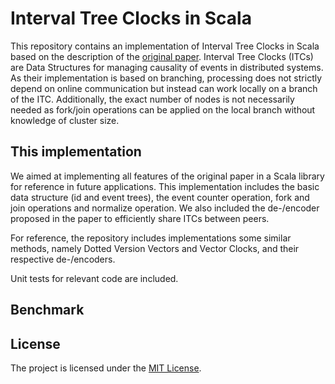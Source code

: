 # Interval Tree Clocks in Scala

This repository contains an implementation of Interval Tree Clocks in Scala based on the description of the [original paper](https://gsd.di.uminho.pt/members/cbm/ps/itc2008.pdf). Interval Tree Clocks (ITCs) are Data Structures for managing causality of events in distributed systems. As their implementation is based on branching, processing does not strictly depend on online communication but instead can work locally on a branch of the ITC. Additionally, the exact number of nodes is not necessarily needed as fork/join operations can be applied on the local branch without knowledge of cluster size.


## This implementation

We aimed at implementing all features of the original paper in a Scala library for reference in future applications. This implementation includes the basic data structure (id and event trees), the event counter operation, fork and join operations and normalize operation. We also included the de-/encoder proposed in the paper to efficiently share ITCs between peers.

For reference, the repository includes implementations some similar methods, namely Dotted Version Vectors and Vector Clocks, and their respective de-/encoders.

Unit tests for relevant code are included.


## Benchmark


## License

The project is licensed under the [MIT License](./LICENSE).
